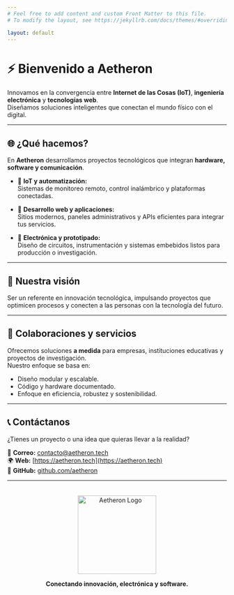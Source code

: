 ```yaml
---
# Feel free to add content and custom Front Matter to this file.
# To modify the layout, see https://jekyllrb.com/docs/themes/#overriding-theme-defaults

layout: default
---
```


# ⚡ Bienvenido a **Aetheron**

Innovamos en la convergencia entre **Internet de las Cosas (IoT)**, **ingeniería electrónica** y **tecnologías web**.  
Diseñamos soluciones inteligentes que conectan el mundo físico con el digital.

---

## 🌐 ¿Qué hacemos?

En **Aetheron** desarrollamos proyectos tecnológicos que integran **hardware, software y comunicación**.

- 🔹 **IoT y automatización:**  
  Sistemas de monitoreo remoto, control inalámbrico y plataformas conectadas.

- 🔹 **Desarrollo web y aplicaciones:**  
  Sitios modernos, paneles administrativos y APIs eficientes para integrar tus servicios.

- 🔹 **Electrónica y prototipado:**  
  Diseño de circuitos, instrumentación y sistemas embebidos listos para producción o investigación.

---

## 🚀 Nuestra visión

Ser un referente en innovación tecnológica, impulsando proyectos que optimicen procesos y conecten a las personas con la tecnología del futuro.

---

## 🤝 Colaboraciones y servicios

Ofrecemos soluciones **a medida** para empresas, instituciones educativas y proyectos de investigación.  
Nuestro enfoque se basa en:

- Diseño modular y escalable.  
- Código y hardware documentado.  
- Enfoque en eficiencia, robustez y sostenibilidad.

---

## 📞 Contáctanos

¿Tienes un proyecto o una idea que quieras llevar a la realidad?

📧 **Correo:** [contacto@aetheron.tech](mailto:contacto@aetheron.tech)  
🌍 **Web:** [https://aetheron.tech](https://aetheron.tech)  
💼 **GitHub:** [github.com/aetheron](https://github.com/aetheron)

---

<div align="center">
  <img src="{{ '/assets/images/logo.png' | relative_url }}" alt="Aetheron Logo" width="180" style="margin-top:20px;">
  <p><strong>Conectando innovación, electrónica y software.</strong></p>
</div>